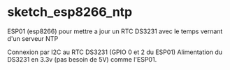 # sketch_esp8266_ntp
ESP01 (esp8266) pour mettre a jour un RTC DS3231 avec le temps vernant d'un serveur NTP

Connexion par I2C au RTC DS3231 (GPIO 0 et 2 du ESP01)
Alimentation du DS3231 en 3.3v (pas besoin de 5V) comme l'ESP01.
